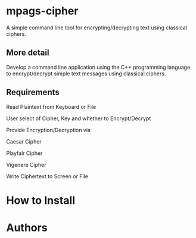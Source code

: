 # mpags-cipher
A simple command line tool for encrypting/decrypting text using classical ciphers. 

## More detail 
Develop a command line application using the C++ 
programming language to encrypt/decrypt simple text 
messages using classical ciphers.


## Requirements
Read Plaintext from Keyboard or File

User select of Cipher, Key and 
whether to Encrypt/Decrypt

Provide Encryption/Decryption via

Caesar Cipher

Playfair Cipher

Vigenere Cipher

Write Ciphertext to Screen or File

# How to Install

# Authors 
